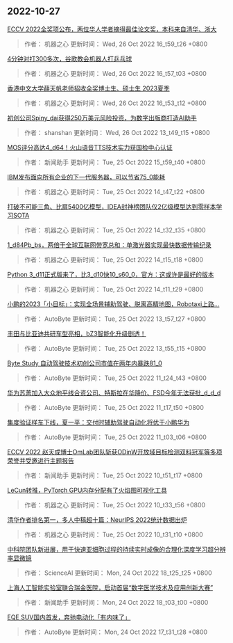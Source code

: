 
## 2022-10-27

 [ECCV 2022全奖项公布，两位华人学者摘得最佳论文奖，本科来自清华、浙大](https://www.jiqizhixin.com/articles/2022-10-26-4)

> 作者： 机器之心  更新时间： Wed, 26 Oct 2022 16_t59_t26 +0800

 [4分钟对打300多次，谷歌教会机器人打乒乓球](https://www.jiqizhixin.com/articles/2022-10-26-3)

> 作者： 机器之心  更新时间： Wed, 26 Oct 2022 16_t57_t03 +0800

 [香港中文大学薛天帆老师招收全奖博士生、硕士生   2023夏季](https://www.jiqizhixin.com/articles/2022-10-26-2)

> 作者： 机器之心  更新时间： Wed, 26 Oct 2022 16_t53_t12 +0800

 [初创公司Spiny_dai获得250万美元风险投资，为数字出版商打造AI助手](https://www.jiqizhixin.com/articles/2022-10-26)

> 作者： shanshan  更新时间： Wed, 26 Oct 2022 13_t49_t15 +0800

 [MOS评分高达4_d64！火山语音TTS技术实力获国检中心认证](https://www.jiqizhixin.com/articles/2022-10-25-14)

> 作者： 新闻助手  更新时间： Tue, 25 Oct 2022 15_t59_t40 +0800

 [IBM发布面向所有企业的下一代服务器，可以节省75_0能耗](https://www.jiqizhixin.com/articles/2022-10-25-13)

> 作者： 机器之心  更新时间： Tue, 25 Oct 2022 14_t47_t22 +0800

 [打破不可能三角、比肩5400亿模型，IDEA封神榜团队仅2亿级模型达到零样本学习SOTA](https://www.jiqizhixin.com/articles/2022-10-25-12)

> 作者： 机器之心  更新时间： Tue, 25 Oct 2022 14_t32_t35 +0800

 [1_d84Pb_bs，两倍于全球互联网带宽总和：单激光器实现最快数据传输纪录](https://www.jiqizhixin.com/articles/2022-10-25-11)

> 作者： 机器之心  更新时间： Tue, 25 Oct 2022 14_t15_t18 +0800

 [Python 3_d11正式版来了，比3_d10快10_s60_0，官方：这或许是最好的版本](https://www.jiqizhixin.com/articles/2022-10-25-10)

> 作者： 机器之心  更新时间： Tue, 25 Oct 2022 14_t11_t29 +0800

 [小鹏的2023「小目标」：实现全场景辅助驾驶、脱离高精地图，Robotaxi上路…](https://www.jiqizhixin.com/articles/2022-10-25-9)

> 作者： AutoByte  更新时间： Tue, 25 Oct 2022 13_t57_t27 +0800

 [丰田与比亚迪共研车型亮相，bZ3智能化升级剧透！](https://www.jiqizhixin.com/articles/2022-10-25-8)

> 作者： AutoByte  更新时间： Tue, 25 Oct 2022 13_t55_t15 +0800

 [Byte Study   自动驾驶技术初创公司市值在两年内暴跌81_0](https://www.jiqizhixin.com/articles/2022-10-25-7)

> 作者： AutoByte  更新时间： Tue, 25 Oct 2022 11_t24_t43 +0800

 [华为苏菁加入大众地平线合资公司、特斯拉在华降价、FSD今年无法获批_d_d_d](https://www.jiqizhixin.com/articles/2022-10-25-6)

> 作者： AutoByte  更新时间： Tue, 25 Oct 2022 11_t17_t50 +0800

 [集度验证样车下线，夏一平：交付时辅助驾驶自动化将优于小鹏华为](https://www.jiqizhixin.com/articles/2022-10-25-5)

> 作者： AutoByte  更新时间： Tue, 25 Oct 2022 11_t03_t06 +0800

 [ECCV 2022   赵天成博士OmLab团队斩获ODinW开放域目标检测双料冠军等多项荣誉并受邀进行主题报告](https://www.jiqizhixin.com/articles/2022-10-25-4)

> 作者： 新闻助手  更新时间： Tue, 25 Oct 2022 10_t51_t17 +0800

 [LeCun转推，PyTorch GPU内存分配有了火焰图可视化工具](https://www.jiqizhixin.com/articles/2022-10-25-2)

> 作者： 机器之心  更新时间： Tue, 25 Oct 2022 10_t33_t56 +0800

 [清华作者排名第一，多人中稿超十篇：NeurIPS 2022统计数据出炉](https://www.jiqizhixin.com/articles/2022-10-25)

> 作者： 机器之心  更新时间： Tue, 25 Oct 2022 10_t31_t10 +0800

 [中科院团队新进展，用于快速亚细胞过程的持续实时成像的合理化深度学习超分辨率显微镜](https://www.jiqizhixin.com/articles/2022-10-24-7)

> 作者： ScienceAI  更新时间： Mon, 24 Oct 2022 18_t25_t25 +0800

 [上海人工智能实验室联合瑞金医院，启动首届“数字医学技术及应用创新大赛”](https://www.jiqizhixin.com/articles/2022-10-24-6)

> 作者： 新闻助手  更新时间： Mon, 24 Oct 2022 18_t03_t00 +0800

 [EQE SUV国内首发，奔驰电动化「有内味了」](https://www.jiqizhixin.com/articles/2022-10-24-5)

> 作者： AutoByte  更新时间： Mon, 24 Oct 2022 17_t31_t28 +0800
